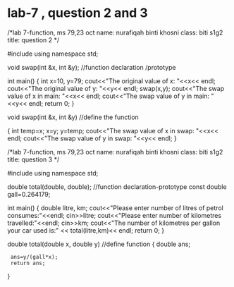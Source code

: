 # lab-7 , question 2 and 3
/*lab 7-function, ms 79,23 oct
name: nurafiqah binti khosni
class: biti s1g2
title: question 2 */

#include <iostream>
using namespace std;

void swap(int &x, int &y); //function declaration /prototype

 
int main()
{
    int x=10, y=79;
    cout<<"The original value of x: "<<x<< endl;
    cout<<"The original value of y: "<<y<< endl;
    swap(x,y);
    cout<<"The swap value of x in main: "<<x<< endl;
    cout<<"The swap value of y in main: "<<y<< endl;
    return 0;
}

void swap(int &x, int &y) //define the function

{
    int temp=x;
    x=y;
    y=temp;
    cout<<"The swap value of x in swap: "<<x<< endl;
    cout<<"The swap value of y in swap: "<<y<< endl;
}

/*lab 7-function, ms 79,23 oct
name: nurafiqah binti khosni
class: biti s1g2
title: question 3 */

#include <iostream>
using namespace std;

double total(double, double); //function declaration-prototype
const double gall=0.264179;

int main()
{
    double litre, km;
    cout<<"Please enter number of litres of petrol consumes:"<<endl;
    cin>>litre;
    cout<<"Please enter number of kilometres travelled:"<<endl;
    cin>>km;
    cout<<"The number of kilometres per gallon your car used is:" << total(litre,km)<< endl;
    return 0;
}

double total(double x, double y) //define function
{
     double ans;
     
     ans=y/(gall*x);
     return ans;
}
